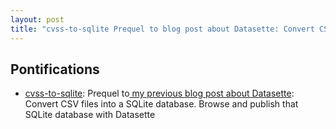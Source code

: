 ```yaml
---
layout: post
title: "cvss-to-sqlite Prequel to blog post about Datasette: Convert CSV files into a SQLite database. Browse and publish that SQLite database with Datasette"
---
```


## Pontifications

* [cvss-to-sqlite](https://github.com/simonw/csvs-to-sqlite): Prequel to[ my previous blog post about Datasette](http://rolandtanglao.com/2017/11/30/p1-simon-willison-Datasette-instantly-create-publish-API-SQLite-databases/): Convert CSV files into a SQLite database. Browse and publish that SQLite database with Datasette